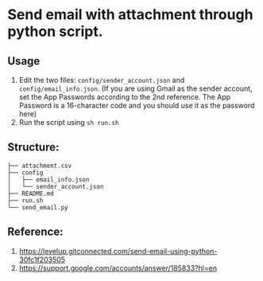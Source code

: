 # Send email with attachment through python script.

## Usage

1. Edit the two files: `config/sender_account.json` and `config/email_info.json`. (If you are using Gmail as the sender account, set the App Passwords according to the 2nd reference. The App Password is a 16-character code and you should use it as the password here)
2. Run the script using `sh run.sh`

## Structure:
```
├── attachment.csv
├── config
│   ├── email_info.json
│   └── sender_account.json
├── README.md
├── run.sh
└── send_email.py
```

## Reference:
1. https://levelup.gitconnected.com/send-email-using-python-30fc1f203505
2. https://support.google.com/accounts/answer/185833?hl=en